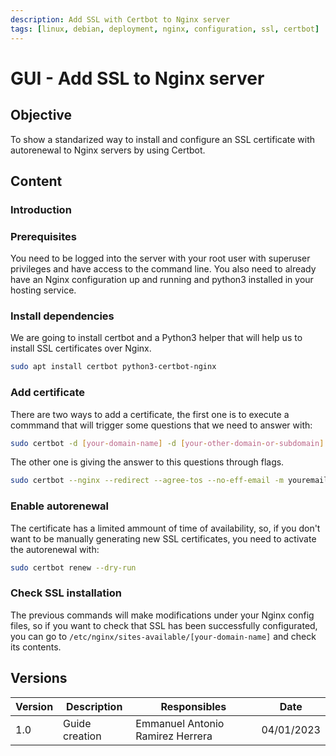 ```yaml
---
description: Add SSL with Certbot to Nginx server
tags: [linux, debian, deployment, nginx, configuration, ssl, certbot]
---
```


# GUI - Add SSL to Nginx server

## Objective

To show a standarized way to install and configure an SSL certificate with autorenewal to Nginx servers by using Certbot.

## Content

### Introduction

### Prerequisites

You need to be logged into the server with your root user with superuser privileges and have access to the command line. You also need to already have an Nginx configuration up and running and python3 installed in your hosting service.

### Install dependencies

We are going to install certbot and a Python3 helper that will help us to install SSL certificates over Nginx.
```bash
sudo apt install certbot python3-certbot-nginx 
```

### Add certificate

There are two ways to add a certificate, the first one is to execute a commmand that will trigger some questions that we need to answer with:
```bash
sudo certbot -d [your-domain-name] -d [your-other-domain-or-subdomain]
```

The other one is giving the answer to this questions through flags.
```bash
sudo certbot --nginx --redirect --agree-tos --no-eff-email -m youremail@mail.com -d domain.com -d www.domain.com
```

### Enable autorenewal

The certificate has a limited ammount of time of availability, so, if you don't want to be manually generating new SSL certificates, you need to activate the autorenewal with:
```bash
sudo certbot renew --dry-run
```

### Check SSL installation

The previous commands will make modifications under your Nginx config files, so if you want to check that SSL has been successfully configurated, you can go to `/etc/nginx/sites-available/[your-domain-name]` and check its contents.

## Versions

| Version | Description    | Responsibles                     | Date      |
|---------|----------------|----------------------------------|-----------|
| 1.0     | Guide creation | Emmanuel Antonio Ramirez Herrera | 04/01/2023 |